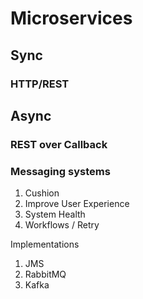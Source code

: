 # Microservices

## Sync 
### HTTP/REST 

## Async

### REST over Callback

### Messaging systems

1. Cushion
1. Improve User Experience
1. System Health
1. Workflows / Retry

Implementations

1. JMS
1. RabbitMQ
1. Kafka

